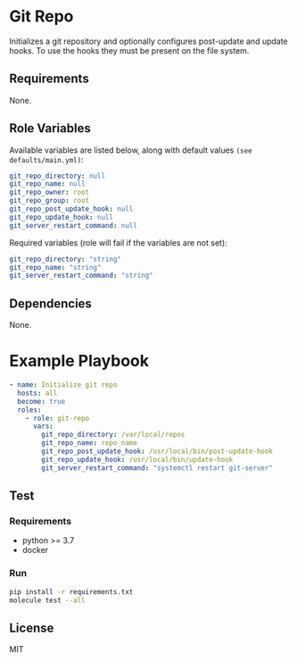 # Git Repo
Initializes a git repository and optionally configures post-update and update hooks. To use the hooks they must be present on the file system.

## Requirements
None.

## Role Variables
Available variables are listed below, along with default values `(see defaults/main.yml)`:
```yaml
git_repo_directory: null
git_repo_name: null
git_repo_owner: root
git_repo_group: root
git_repo_post_update_hook: null
git_repo_update_hook: null
git_server_restart_command: null
```
Required variables (role will fail if the variables are not set):
```yaml
git_repo_directory: "string"
git_repo_name: "string"
git_server_restart_command: "string"
```

## Dependencies
None.

# Example Playbook
```yaml
- name: Initialize git repo
  hosts: all
  become: true
  roles:
    - role: git-repo
      vars:
        git_repo_directory: /var/local/repos
        git_repo_name: repo_name
        git_repo_post_update_hook: /usr/local/bin/post-update-hook
        git_repo_update_hook: /usr/local/bin/update-hook
        git_server_restart_command: "systemctl restart git-server"
```

## Test
### Requirements
- python >= 3.7
- docker

### Run
```bash
pip install -r requirements.txt
molecule test --all
```

## License
MIT
